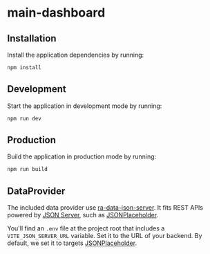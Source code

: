 # main-dashboard

## Installation

Install the application dependencies by running:

```sh
npm install
```

## Development

Start the application in development mode by running:

```sh
npm run dev
```

## Production

Build the application in production mode by running:

```sh
npm run build
```

## DataProvider

The included data provider use [ra-data-json-server](https://github.com/marmelab/react-admin/tree/master/packages/ra-data-json-server). It fits REST APIs powered by [JSON Server](https://github.com/typicode/json-server), such as [JSONPlaceholder](https://jsonplaceholder.typicode.com/).

You'll find an `.env` file at the project root that includes a `VITE_JSON_SERVER_URL` variable. Set it to the URL of your backend. By default, we set it to targets [JSONPlaceholder](https://jsonplaceholder.typicode.com/).

